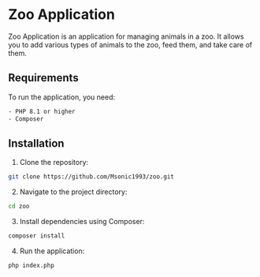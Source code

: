 
# Zoo Application

Zoo Application is an application for managing animals in a zoo. It allows you to add various types of animals to the zoo, feed them, and take care of them.

## Requirements

To run the application, you need:
```bash
- PHP 8.1 or higher
- Composer
```
## Installation
1. Clone the repository:
```bash
git clone https://github.com/Msonic1993/zoo.git
```
2. Navigate to the project directory:
```bash
cd zoo
```
3. Install dependencies using Composer:
```bash
composer install
```
4. Run the application:

```bash
php index.php
```